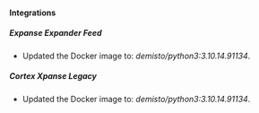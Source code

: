 #### Integrations
##### Expanse Expander Feed
- Updated the Docker image to: *demisto/python3:3.10.14.91134*.
##### Cortex Xpanse Legacy
- Updated the Docker image to: *demisto/python3:3.10.14.91134*.
